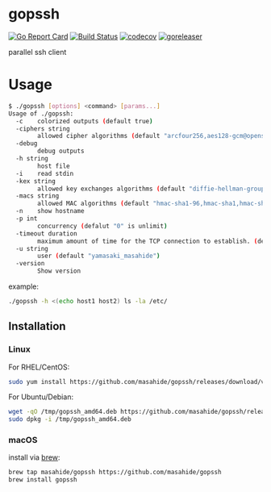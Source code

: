 # gopssh
[![Go Report Card](https://goreportcard.com/badge/github.com/masahide/gopssh)](https://goreportcard.com/report/github.com/masahide/gopssh)
[![Build Status](https://travis-ci.org/masahide/gopssh.svg?branch=master)](https://travis-ci.org/masahide/gopssh)
[![codecov](https://codecov.io/gh/masahide/gopssh/branch/master/graph/badge.svg)](https://codecov.io/gh/masahide/gopssh)
[![goreleaser](https://img.shields.io/badge/powered%20by-goreleaser-green.svg?style=flat-square)](https://github.com/goreleaser)

parallel ssh client


# Usage

```bash
$ ./gopssh [options] <command> [params...]
Usage of ./gopssh:
  -c    colorized outputs (default true)
  -ciphers string
        allowed cipher algorithms (default "arcfour256,aes128-gcm@openssh.com,chacha20-poly1305@openssh.com,aes128-ctr,aes192-ctr,aes256-ctr")
  -debug
        debug outputs
  -h string
        host file
  -i    read stdin
  -kex string
        allowed key exchanges algorithms (default "diffie-hellman-group1-sha1,diffie-hellman-group14-sha1,ecdh-sha2-nistp256,ecdh-sha2-nistp384,ecdh-sha2-nistp521,curve25519-sha256@libssh.org")
  -macs string
        allowed MAC algorithms (default "hmac-sha1-96,hmac-sha1,hmac-sha2-256,hmac-sha2-256-etm@openssh.com")
  -n    show hostname
  -p int
        concurrency (defalut "0" is unlimit)
  -timeout duration
        maximum amount of time for the TCP connection to establish. (default 5s)
  -u string
        user (default "yamasaki_masahide")
  -version
        Show version
```

example:
```bash
./gopssh -h <(echo host1 host2) ls -la /etc/
```

## Installation

### Linux

For RHEL/CentOS:

```bash
sudo yum install https://github.com/masahide/gopssh/releases/download/v0.3.0/gopssh_amd64.rpm
```

For Ubuntu/Debian:

```bash
wget -qO /tmp/gopssh_amd64.deb https://github.com/masahide/gopssh/releases/download/v0.3.0/gopssh_amd64.deb
sudo dpkg -i /tmp/gopssh_amd64.deb
```

### macOS


install via [brew](https://brew.sh):

```bash
brew tap masahide/gopssh https://github.com/masahide/gopssh
brew install gopssh
```



